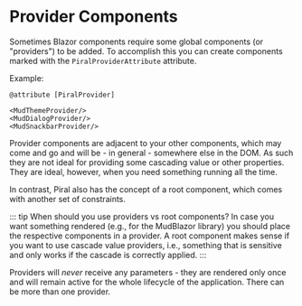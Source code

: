 # Provider Components

Sometimes Blazor components require some global components (or "providers") to be added. To accomplish this you can create components marked with the `PiralProviderAttribute` attribute.

Example:


```razor
@attribute [PiralProvider]

<MudThemeProvider/>
<MudDialogProvider/>
<MudSnackbarProvider/>
```

Provider components are adjacent to your other components, which may come and go and will be - in general - somewhere else in the DOM. As such they are not ideal for providing some cascading value or other properties. They are ideal, however, when you need something running all the time.

In contrast, Piral also has the concept of a root component, which comes with another set of constraints.

::: tip
When should you use providers vs root components? In case you want something rendered (e.g., for the MudBlazor library) you should place the respective components in a provider. A root component makes sense if you want to use cascade value providers, i.e., something that is sensitive and only works if the cascade is correctly applied.
:::

Providers will *never* receive any parameters - they are rendered only once and will remain active for the whole lifecycle of the application. There can be more than one provider.
